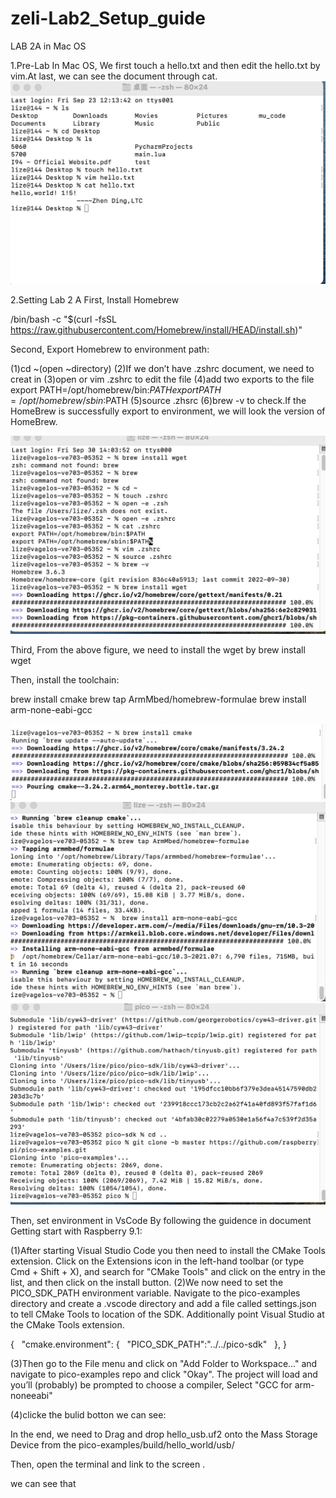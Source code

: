 # zeli-Lab2_Setup_guide
LAB 2A in Mac OS

1.Pre-Lab
In Mac OS, We first touch a hello.txt and then edit the hello.txt by vim.At last, we can see the document through cat.
![image](https://github.com/kop123meter/zeli-Lab2_Setup_guide/blob/main/Pre-lab2.png)

2.Setting Lab 2 A
First, Install Homebrew

/bin/bash -c "$(curl -fsSL https://raw.githubusercontent.com/Homebrew/install/HEAD/install.sh)"

Second, Export Homebrew to environment path:

(1)cd ~(open ~directory)
(2)If we don’t have .zshrc document, we need to creat in 
(3)open or vim .zshrc to edit the file
(4)add two exports to the file
     export PATH=/opt/homebrew/bin:$PATH
     export PATH=/opt/homebrew/sbin:$PATH
(5)source .zhsrc
(6)brew -v to check.If the HomeBrew is successfully export to environment, we will look the version of HomeBrew.

![image](https://github.com/kop123meter/zeli-Lab2_Setup_guide/blob/main/homebrew_install.png)


Third, From the above figure, we need to install the wget by 
                                 brew install wget

Then, install the toolchain:


brew install cmake 
brew tap ArmMbed/homebrew-formulae 
brew install arm-none-eabi-gcc

![image](https://github.com/kop123meter/zeli-Lab2_Setup_guide/blob/main/install%20toolchain.png)
![image](https://github.com/kop123meter/zeli-Lab2_Setup_guide/blob/main/install%20toolchain2.png)
![image](https://github.com/kop123meter/zeli-Lab2_Setup_guide/blob/main/install%20toolchain3.png)

Then, set environment in VsCode 
By following the guidence in document Getting start with Raspberry 9.1:

(1)After starting Visual Studio Code you then need to install the CMake Tools extension. Click on the Extensions icon in the left-hand toolbar (or type Cmd + Shift + X), and search for "CMake Tools" and click on the entry in the list, and then click
on the install button. 
(2)We now need to set the PICO_SDK_PATH environment variable. Navigate to the pico-examples directory and create a .vscode directory and add a file called settings.json to tell CMake Tools to location of the SDK. Additionally point Visual Studio at the CMake Tools extension.


{   "cmake.environment": 
{   "PICO_SDK_PATH":"../../pico-sdk"   }, 
}

(3)Then go to the File menu and click on "Add Folder to Workspace…" and navigate to pico-examples repo and click "Okay". The project will load and you’ll (probably) be prompted to choose a compiler, Select "GCC for arm-noneeabi" 


(4)clicke the bulid botton  we can see:



In the end, we need to Drag and drop hello_usb.uf2 onto the Mass Storage Device from the
pico-examples/build/hello_world/usb/

Then, open the terminal and link to the screen . 

we can see that




     
